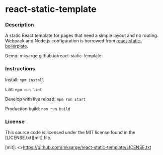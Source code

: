# react-static-template

### Description

A static React template for pages that need a simple layout and no routing. 
Webpack and Node.js configuration is borrowed from [react-static-boilerplate][rsb].

Demo: mksarge.github.io/react-static-template

### Instructions

Install:
`npm install`

Lint:
`npm run lint`

Develop with live reload:
`npm run start`

Production build:
`npm run build`

### License

This source code is licensed under the MIT license found in the [LICENSE.txt][mit] file.

[rsb]: <https://github.com/kriasoft/react-static-boilerplate>
[mit]: <>https://github.com/mksarge/react-static-template/LICENSE.txt
